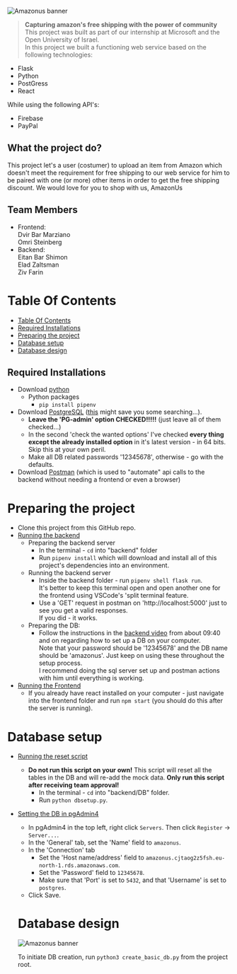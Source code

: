 ![Amazonus banner](resources/Amazonus.jpg "AmazonUs")
>**Capturing amazon's free shipping with the power of community**    
This project was built as part of our internship at Microsoft and the Open University of Israel.    
In this project we built a functioning web service based on the following technologies:   
+ Flask     
+ Python      
+ PostGress     
+ React

While using the following API's:      
+ Firebase      
+ PayPal


## What the project do?
This project let's a user (costumer) to upload an item from Amazon which doesn't meet the requirement for free shipping to our web service for him to be paired with one (or more) other items in order to get the free shipping discount. We would love for you to shop with us, AmazonUs


## Team Members
+ Frontend:         
Dvir Bar Marziano     
Omri Steinberg
+ Backend:      
Eitan Bar Shimon    
Elad Zaltsman   
Ziv Farin         




# Table Of Contents

- [Table Of Contents](#table-of-contents)
- [Required Installations](#required-installations)
- [Preparing the project](#preparing-the-project)
- [Database setup](#database-setup)
- [Database design](#database-design)


                                        
## Required Installations
+ Download [python](https://www.python.org/downloads/)
  + Python packages
    + `pip install pipenv`
+ Download [PostgreSQL](https://www.postgresql.org/download/) ([this](https://www.enterprisedb.com/downloads/postgres-postgresql-downloads) might save you some searching...).
  + **Leave the 'PG-admin' option CHECKED!!!!!** (just leave all of them checked...)
  + In the second 'check the wanted options' I've checked **every thing except the already installed option** in it's latest version - in 64 bits.  Skip this at your own peril.
  + Make all DB related passwords '12345678', otherwise - go with the defaults.
+ Download [Postman](https://www.postman.com/downloads/) (which is used to "automate" api calls to the backend without needing a frontend or even a browser)

# Preparing the project
+ Clone this project from this GitHub repo.
+ <u>Running the backend</u>
  + Preparing the backend server
    + In the terminal - `cd` into "backend" folder
    + Run `pipenv install` which will download and install all of this project's dependencies into an environment.
  + Running the backend server
    + Inside the backend folder - run `pipenv shell flask run`.<br/>
      It's better to keep this terminal open and open another one for the frontend using VSCode's 'split terminal feature.
    + Use a 'GET' request in postman on 'http://localhost:5000' just to see you get a valid responses.<br/>
      If you did - it works.<br/>
  + Preparing the DB:
    + Follow the instructions in the [backend video](https://www.youtube.com/watch?v=RcQwcyyCOmM) from about 09:40 and on regarding how to set up a DB on your computer.<br/>
    Note that your password should be '12345678' and the DB name should be 'amazonus'.
    Just keep on using these throughout the setup process.<br/>
    I recommend doing the sql server set up and postman actions with him until everything is working.
+ <u>Running the Frontend</u>
  + If you already have react installed on your computer - just navigate into the frontend folder and run `npm start` (you should do this after the server is running).

# Database setup
+ <u>Running the reset script</u>
  + <b>Do not run this script on your own!</b> This script will reset all the tables in the DB and will re-add the mock data. <b>Only run this script after receiving team approval!</b>
    + In the terminal - `cd` into "backend/DB" folder.
    + Run `python dbsetup.py`.
+ <u>Setting the DB in pgAdmin4</u>
  + In pgAdmin4 in the top left, right click `Servers`. Then click `Register` -> `Server...`.
  + In the 'General' tab, set the 'Name' field to `amazonus`.
  + In the 'Connection' tab
    + Set the 'Host name/address' field to `amazonus.cjtaog2z5fsh.eu-north-1.rds.amazonaws.com`.
    + Set the 'Password' field to `12345678`.
    + Make sure that 'Port' is set to `5432`, and that 'Username' is set to `postgres`.
  + Click Save.
   
  # Database design
  ![Amazonus banner](resources/ERD.jpg "AmazonUs")
  
  To initiate DB creation, run ```python3 create_basic_db.py``` from the project root.